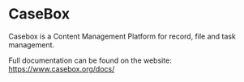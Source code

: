 CaseBox
======================================================

Casebox is a Content Management Platform for record, file and task management.

Full documentation can be found on the website:
https://www.casebox.org/docs/
